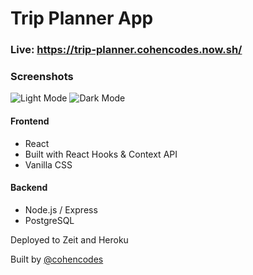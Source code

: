 # Trip Planner App

### Live: https://trip-planner.cohencodes.now.sh/

### Screenshots

![Light Mode](https://imgur.com/t8muUtb.png) ![Dark Mode](https://imgur.com/Hx6S11U.png)

#### Frontend

- React
- Built with React Hooks & Context API
- Vanilla CSS

#### Backend

- Node.js / Express
- PostgreSQL

Deployed to Zeit and Heroku

Built by [@cohencodes](https://github.com/cohencodes)
